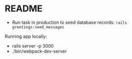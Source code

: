 # README

- Run task in production to seed database records:
`rails greetings:seed_messages`


Running app locally:
- rails server -p 3000
- ./bin/webpack-dev-server

